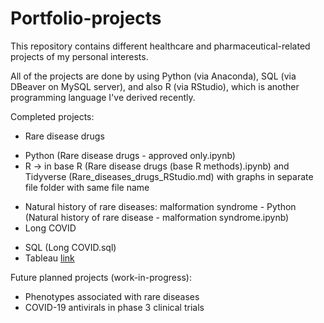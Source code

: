 # Portfolio-projects
This repository contains different healthcare and pharmaceutical-related projects of my personal interests. 

All of the projects are done by using Python (via Anaconda), SQL (via DBeaver on MySQL server), and also R (via RStudio), which is another programming language I've derived recently.

Completed projects:
* Rare disease drugs 
- Python (Rare disease drugs - approved only.ipynb)
- R -> in base R (Rare disease drugs (base R methods).ipynb) and Tidyverse (Rare_diseases_drugs_RStudio.md) with graphs in separate file folder with same file name
* Natural history of rare diseases: malformation syndrome - Python (Natural history of rare disease - malformation syndrome.ipynb)
* Long COVID 
- SQL (Long COVID.sql)
- Tableau [link](https://public.tableau.com/app/profile/jennifer.hy.lin/viz/CharacterisinglongCOVID/Riskfactorswithclinicalassociations)

Future planned projects (work-in-progress):
* Phenotypes associated with rare diseases
* COVID-19 antivirals in phase 3 clinical trials
